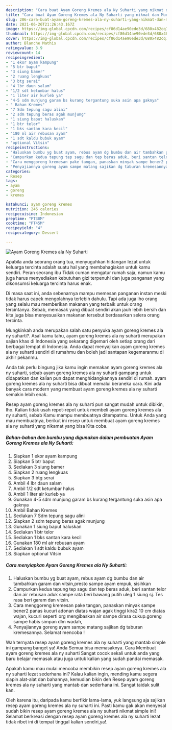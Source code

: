 ```yaml
---
description: "Cara buat Ayam Goreng Kremes ala Ny Suharti yang nikmat dan Mudah Dibuat"
title: "Cara buat Ayam Goreng Kremes ala Ny Suharti yang nikmat dan Mudah Dibuat"
slug: 206-cara-buat-ayam-goreng-kremes-ala-ny-suharti-yang-nikmat-dan-mudah-dibuat
date: 2021-06-26T21:26:43.167Z
image: https://img-global.cpcdn.com/recipes/cf86d14ae90ede3d/680x482cq70/ayam-goreng-kremes-ala-ny-suharti-foto-resep-utama.jpg
thumbnail: https://img-global.cpcdn.com/recipes/cf86d14ae90ede3d/680x482cq70/ayam-goreng-kremes-ala-ny-suharti-foto-resep-utama.jpg
cover: https://img-global.cpcdn.com/recipes/cf86d14ae90ede3d/680x482cq70/ayam-goreng-kremes-ala-ny-suharti-foto-resep-utama.jpg
author: Blanche Mathis
ratingvalue: 3.9
reviewcount: 14
recipeingredient:
- "1 ekor ayam kampung"
- "5 btr baput"
- "3 siung bamer"
- "2 ruang lengkuas"
- "3 btg serai"
- "4 lbr daun salam"
- "1/2 sdt ketumbar halus"
- "1 liter air kurleb ya"
- "4-5 sdm munjung garam bs kurang tergantung suka asin apa gaknya"
- " Bahan Kremes"
- "7 Sdm tepung sagu alini"
- "2 sdm tepung beras agak munjung"
- "1 siung baput haluskan"
- "1 btr telor"
- "1 bks santan kara kecil"
- "180 ml air rebusan ayam"
- "1 sdt kaldu bubuk ayam"
- "optional Vitsin"
recipeinstructions:
- "Haluskan bumbu yg buat ayam, rebus ayam dg bumbu dan air tambahkan garam dan vitsin,presto sampe ayam empuk, sisihkan"
- "Campurkan kedua tepung tep sagu dan tep beras aduk, beri santan telor dan air rebusan aduk sampe rata beri bawang putih uleg 1 siung sj. Tes rasa beri garam dan vitsin."
- "Cara menggoreng kremesan pake tangan, panaskan minyak sampe bener2 panas kucuri adonan diatas wajan agak tinggi kira2 10 cm diatas wajan, kucuri seperti org mengibaskan air sampe dirasa cukup.goreng sampe habis simpan dlm wadah,"
- "Penyajiannya goreng ayam sampe matang sajikan dg taburan kremesannya. Selamat mencoba !"
categories:
- Resep
tags:
- ayam
- goreng
- kremes

katakunci: ayam goreng kremes 
nutrition: 246 calories
recipecuisine: Indonesian
preptime: "PT30M"
cooktime: "PT45M"
recipeyield: "4"
recipecategory: Dessert

---
```



![Ayam Goreng Kremes ala Ny Suharti](https://img-global.cpcdn.com/recipes/cf86d14ae90ede3d/680x482cq70/ayam-goreng-kremes-ala-ny-suharti-foto-resep-utama.jpg)

Apabila anda seorang orang tua, menyuguhkan hidangan lezat untuk keluarga tercinta adalah suatu hal yang membahagiakan untuk kamu sendiri. Peran seorang ibu Tidak cuman mengatur rumah saja, namun kamu juga harus menyediakan kebutuhan gizi terpenuhi dan juga panganan yang dikonsumsi keluarga tercinta harus enak.

Di masa  saat ini, anda sebenarnya mampu memesan panganan instan meski tidak harus capek mengolahnya terlebih dahulu. Tapi ada juga lho orang yang selalu mau memberikan makanan yang terbaik untuk orang tercintanya. Sebab, memasak yang dibuat sendiri akan jauh lebih bersih dan kita juga bisa menyesuaikan makanan tersebut berdasarkan selera orang tercinta. 



Mungkinkah anda merupakan salah satu penyuka ayam goreng kremes ala ny suharti?. Asal kamu tahu, ayam goreng kremes ala ny suharti merupakan sajian khas di Indonesia yang sekarang digemari oleh setiap orang dari berbagai tempat di Indonesia. Anda dapat menyajikan ayam goreng kremes ala ny suharti sendiri di rumahmu dan boleh jadi santapan kegemaranmu di akhir pekanmu.

Anda tak perlu bingung jika kamu ingin memakan ayam goreng kremes ala ny suharti, sebab ayam goreng kremes ala ny suharti gampang untuk didapatkan dan kalian pun dapat menghidangkannya sendiri di rumah. ayam goreng kremes ala ny suharti bisa dibuat memalui beraneka cara. Kini ada banyak cara modern yang membuat ayam goreng kremes ala ny suharti semakin lebih enak.

Resep ayam goreng kremes ala ny suharti pun sangat mudah untuk dibikin, lho. Kalian tidak usah repot-repot untuk membeli ayam goreng kremes ala ny suharti, sebab Kamu mampu membuatnya ditempatmu. Untuk Anda yang mau membuatnya, berikut ini resep untuk membuat ayam goreng kremes ala ny suharti yang nikamat yang bisa Kita coba.

<!--inarticleads1-->

##### Bahan-bahan dan bumbu yang digunakan dalam pembuatan Ayam Goreng Kremes ala Ny Suharti:

1. Siapkan 1 ekor ayam kampung
1. Siapkan 5 btr baput
1. Sediakan 3 siung bamer
1. Siapkan 2 ruang lengkuas
1. Siapkan 3 btg serai
1. Ambil 4 lbr daun salam
1. Ambil 1/2 sdt ketumbar halus
1. Ambil 1 liter air kurleb ya
1. Gunakan 4-5 sdm munjung garam bs kurang tergantung suka asin apa gaknya
1. Ambil  Bahan Kremes
1. Sediakan 7 Sdm tepung sagu alini
1. Siapkan 2 sdm tepung beras agak munjung
1. Gunakan 1 siung baput haluskan
1. Sediakan 1 btr telor
1. Sediakan 1 bks santan kara kecil
1. Gunakan 180 ml air rebusan ayam
1. Sediakan 1 sdt kaldu bubuk ayam
1. Siapkan optional Vitsin




<!--inarticleads2-->

##### Cara menyiapkan Ayam Goreng Kremes ala Ny Suharti:

1. Haluskan bumbu yg buat ayam, rebus ayam dg bumbu dan air tambahkan garam dan vitsin,presto sampe ayam empuk, sisihkan
1. Campurkan kedua tepung tep sagu dan tep beras aduk, beri santan telor dan air rebusan aduk sampe rata beri bawang putih uleg 1 siung sj. Tes rasa beri garam dan vitsin.
1. Cara menggoreng kremesan pake tangan, panaskan minyak sampe bener2 panas kucuri adonan diatas wajan agak tinggi kira2 10 cm diatas wajan, kucuri seperti org mengibaskan air sampe dirasa cukup.goreng sampe habis simpan dlm wadah,
1. Penyajiannya goreng ayam sampe matang sajikan dg taburan kremesannya. Selamat mencoba !




Wah ternyata resep ayam goreng kremes ala ny suharti yang mantab simple ini gampang banget ya! Anda Semua bisa memasaknya. Cara Membuat ayam goreng kremes ala ny suharti Sangat cocok sekali untuk anda yang baru belajar memasak atau juga untuk kalian yang sudah pandai memasak.

Apakah kamu mau mulai mencoba membikin resep ayam goreng kremes ala ny suharti lezat sederhana ini? Kalau kalian ingin, mending kamu segera siapin alat-alat dan bahannya, kemudian bikin deh Resep ayam goreng kremes ala ny suharti yang mantab dan sederhana ini. Sangat taidak sulit kan. 

Oleh karena itu, daripada kamu berfikir lama-lama, yuk langsung aja sajikan resep ayam goreng kremes ala ny suharti ini. Pasti kamu gak akan menyesal sudah bikin resep ayam goreng kremes ala ny suharti nikmat simple ini! Selamat berkreasi dengan resep ayam goreng kremes ala ny suharti lezat tidak ribet ini di tempat tinggal kalian sendiri,ya!.

